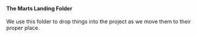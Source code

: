 #### The Marts Landing Folder
We use this folder to drop things into the project as we move them to their proper place. 